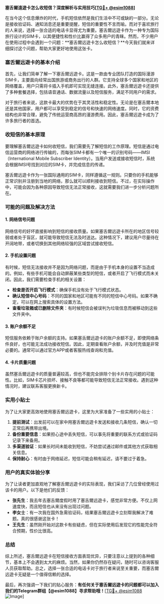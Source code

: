 **塞舌爾遠遊卡怎么收短信？深度解析与实用技巧[[TG💪+ @esim1088](https://t.me/s/esim1088)]**

在当今这个信息爆炸的时代，手机短信依然是我们生活中不可或缺的一部分。无论是接收验证码、通知消息还是重要提醒，短信的重要性不言而喻。而对于喜欢旅行的人来说，选择一张合适的电话卡显得尤为重要。塞舌爾远遊卡作为一种专为国际旅行设计的SIM卡，以其便捷性和性价比赢得了众多用户的青睐。然而，不少用户在使用过程中会遇到一个问题：**塞舌爾远遊卡怎么收短信？**今天我们就来详细探讨这个问题，帮助大家更好地使用这张卡。

### 塞舌爾远遊卡的基本介绍

首先，让我们简单了解一下塞舌爾远遊卡。这是一款由专业团队打造的国际漫游SIM卡，主要面向经常出国旅游或商务出行的人群。它支持全球多个国家和地区的网络覆盖，用户只需将卡插入手机即可实现无缝连接。此外，塞舌爾远遊卡还提供了多种套餐选择，包括语音通话、数据流量以及短信服务，满足不同用户的需求。

对于旅行者来说，这款卡最大的优势在于其灵活性和稳定性。无论是在塞舌爾本地还是其他国家，用户都可以享受到稳定的信号和快速的网络速度。同时，它的资费结构也非常合理，避免了传统运营商高昂的漫游费用。因此，塞舌爾远遊卡成为了许多旅行者的首选。

### 收短信的基本原理

要理解塞舌爾远遊卡如何收短信，我们需要先了解短信的工作原理。短信是通过电信运营商的网络进行传输的，而每张SIM卡都有一个唯一的识别号码——IMSI（International Mobile Subscriber Identity）。当用户发送或接收短信时，系统会根据IMSI号找到对应的SIM卡，并完成信息的传递。

塞舌爾远遊卡作为一张国际通用的SIM卡，同样遵循这一规则。只要你的手机能够正常识别并注册到当地的网络，那么就可以顺利接收到短信。不过，在实际操作中，可能会因为各种原因导致短信无法正常接收，这就需要我们进一步分析问题所在。

### 可能的问题及解决方法

#### 1. 网络信号问题

网络信号的好坏直接影响到短信的接收质量。如果塞舌爾远遊卡所在的地区信号较弱或者处于盲区，就可能导致短信无法及时送达。这种情况下，建议用户尽量待在开阔地带，或者切换到其他网络较强的区域尝试接收短信。

#### 2. 手机设置问题

有时候，短信无法接收并不是因为网络问题，而是由于手机本身的设置不当造成的。例如，有些手机可能会自动屏蔽某些类型的短信，或者开启了飞行模式而未关闭。因此，我们需要检查手机的相关设置：

- **检查是否开启飞行模式**：确保手机没有处于飞行模式状态。
- **确认短信中心号码**：不同的国家和地区可能有不同的短信中心号码。如果不确定，可以在网上搜索具体的设置方法。
- **查看垃圾箱或已删除文件夹**：有时候短信会被误判为垃圾信息而被移动到这些文件夹中。

#### 3. 账户余额不足

短信服务依赖于账户余额的支持。如果塞舌爾远遊卡的账户余额不足，即使网络条件良好，也可能无法成功接收短信。因此，定期查看账户余额，并及时充值是非常必要的。通常可以通过官方APP或者客服热线查询和充值。

#### 4. 卡片质量问题

虽然塞舌爾远遊卡的质量普遍较高，但也不能完全排除个别卡片存在问题的可能性。比如，SIM卡芯片损坏、接触不良等都可能导致短信无法正常接收。遇到这种情况时，建议联系客服更换新卡。

### 实用小贴士

为了让大家更高效地使用塞舌爾远遊卡，这里为大家准备了一些实用的小贴士：

1. **提前测试**：出发前可以在家中用塞舌爾远遊卡发送和接收几条短信，确认一切正常后再携带出境。
2. **备份重要信息**：如果担心途中丢失短信，可以事先将重要的联系方式或验证码记录下来备用。
3. **多渠道验证**：如果长时间未能收到短信，不妨尝试通过邮件或其他方式获取相关信息。
4. **保持耐心**：有时由于网络延迟，短信可能会稍有延迟，请不要过于着急。

### 用户的真实体验分享

为了让读者更加直观地了解塞舌爾远遊卡的实际表现，我们采访了几位曾经使用过该卡的用户。以下是他们的反馈：

- **张先生**：我去年去塞舌爾度假时用了塞舌爾远遊卡，感觉非常方便。不仅上网速度快，而且短信也从来没有出现过问题。
- **李女士**：有一次我在国外急需验证码，结果塞舌爾远遊卡立刻帮我解决了难题。真的很感谢这张卡！
- **王先生**：虽然刚开始对这款卡有些疑虑，但在实际使用后发现它的性能完全符合预期，性价比很高。

### 总结

综上所述，塞舌爾远遊卡在短信接收方面表现优异，只要注意以上提到的各种细节，基本上不会遇到太大的麻烦。当然，如果你仍然存在疑问，随时可以咨询客服人员获取帮助。总之，选择一张合适的电话卡对于旅行者来说至关重要，而塞舌爾远遊卡无疑是一个值得信赖的选择。

最后，再次强调一下我们的贴心服务：**有任何关于塞舌爾远遊卡的问题都可以加入我们的Telegram群组【@esim1088】寻求帮助哦！**[[TG💪+ @esim1088](https://t.me/s/esim1088) ![Image](https://i.postimg.cc/4NQfJmqS/Snipaste-2025-05-13-00-14-12.png)]